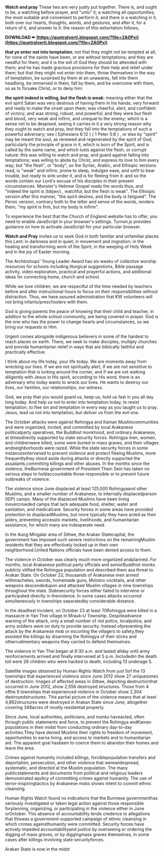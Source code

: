 
 
**Watch and pray**
 These two are very justly put together. There is, and ought to be, a watching before prayer, and "unto" it; a watching all opportunities, the most suitable and convenient to perform it; and there is a watching in it, both over our hearts, thoughts, words, and gestures, and after it, for a return of it, and answer to it: the reason of this exhortation follows,
 
**DOWNLOAD ✏ [https://quetralverti.blogspot.com/?file=2A0Pxi](https://quetralverti.blogspot.com/?file=2A0Pxi)**


 
**that ye enter not into temptation**;
 not that they might not be tempted at all; for none of the saints have been, or are without temptations; and they are needful for them; and it is the will of God they should be attended with them; and he has made gracious provisions for their help and relief under them; but that they might not enter into them, throw themselves in the way of temptation, be surprised by them at an unawares, fall into them headlong, be immersed in them, fall by them, and be overcome with them, so as to forsake Christ, or to deny him:
 
**the spirit indeed is willing, but the flesh is weak**:
 meaning either that the evil spirit Satan was very desirous of having them in his hands; very forward and ready to make the onset upon them; was cheerful, alert, and confident of victory; and was strong, robust, and powerful; and they were but flesh and blood, very weak and infirm, and unequal to the enemy; which is a sense not to be despised, seeing it carries in it a very strong reason why they ought to watch and pray, lest they fall into the temptations of such a powerful adversary; see ( Ephesians 6:12 ) ( 1 Peter 5:8 ) , or else by "spirit" may be meant the soul, as renewed and regenerated by the spirit of God; particularly the principle of grace in it, which is born of the Spirit, and is called by the same name, and which lusts against the flesh, or corrupt nature: this was willing to watch and pray, and guard against falling into temptations; was willing to abide by Christ, and express its love to him every way; but "the flesh", or "body", so the Syriac, Arabic, and Ethiopic versions read, is "weak" and infirm, prone to sleep, indulges ease, and unfit to bear trouble, but ready to sink under it, and is for fleeing from it: and so the words contain our Lord's excuse of his disciples in their present circumstances. Munster's Hebrew Gospel reads the words thus, and "indeed the spirit is (tdqwv) , watchful, but the flesh is weak". The Ethiopic version after this manner, "the spirit desires, and the body is fatigued". The Persic version, contrary both to the letter and sense of the words, renders them, "my spirit is firm, but my body is infirm".
 
To experience the best that the Church of England website has to offer, you need to enable JavaScript in your browser's settings. Turnon.js provides guidance on how to activate JavaScript for your particular browser.
 
**Watch and Pray** invites us to seek God in both familiar and unfamiliar places this Lent: in darkness and in quiet; in movement and migration; in the healing and transforming work of the Spirit; in the weeping of Holy Week and in the joy of Easter morning.

The Archbishops' Young Leader Award has six weeks of collective worship resources for schools including liturgical suggestions, Bible passage activity, video exploration, practical and prayerful actions, and additional ideas for connecting home, church and school.
 
While we love children, we are respectful of the time needed by teachers before and after instructional hours to focus on their responsibilities without distraction. Thus, we have assured administration that KW volunteers will not bring infants/preschoolers with them.
 
God is giving parents the peace of knowing that their child and teacher, in addition to the whole school community, are being covered in prayer. God is the one who has the power to change hearts and circumstances, so we bring our requests to Him.
 
Urgent comes alongside indigenous believers in some of the hardest to reach places on earth. There, we seek to make disciples, multiply churches and provide humanitarian relief in ways that are biblically faithful and practically effective.
 
I think about my life today, your life today. We are moments away from wrecking our lives. If we are not spiritually alert, if we are not sensitive to temptation that is lurking around the corner, and if we are not walking diligently with Jesus in His spirit, according to His word, there is an adversary who today wants to wreck our lives. He wants to destroy our lives, our families, our relationships, our witness.
 
God, we pray that you would guard us, keep us, hold us fast in you all day long today. And help us not to enter into temptation today, to resist temptation, to flee sin and temptation in every way as you taught us to pray. Jesus, lead us not into temptation, but deliver us from the evil one.
 
The October attacks were against Rohingya and Kaman Muslimcommunities and were organized, incited, and committed by local Arakanese politicalparty operatives, the Buddhist monkhood, and ordinary Arakanese, at timesdirectly supported by state security forces. Rohingya men, women, and childrenwere killed, some were buried in mass graves, and their villages andneighborhoods were razed. While the state security forces in some instancesintervened to prevent violence and protect fleeing Muslims, more frequentlythey stood aside during attacks or directly supported the assailants,committing killings and other abuses. In the months since the violence, theBurmese government of President Thein Sein has taken no serious steps to holdaccountable those responsible or to prevent future outbreaks of violence.
 
The violence since June displaced at least 125,000 Rohingyaand other Muslims, and a smaller number of Arakanese, to internally displacedperson (IDP) camps. Many of the displaced Muslims have been living inovercrowded camps that lack adequate food, shelter, water and sanitation, and medicalcare. Security forces in some areas have provided protection to displacedMuslims, but more typically they have acted as their jailers, preventing accessto markets, livelihoods, and humanitarian assistance, for which many are indesperate need.
 
In the Aung Mingalar area of Sittwe, the Arakan Statecapital, the government has imposed such severe restrictions on the remainingMuslim residents that they are effectively locked up in their own neighborhood.United Nations officials have been denied access to them.
 
The violence in October was clearly much more organized andplanned. For months, local Arakanese political party officials and seniorBuddhist monks publicly vilified the Rohingya population and described them asa threat to Arakan State. On October 23, thousands of Arakanese men armed withmachetes, swords, homemade guns, Molotov cocktails, and other weapons descendedupon and attacked Muslim villages in nine townships throughout the state. Statesecurity forces either failed to intervene or participated directly in theviolence. In some cases attacks occurred simultaneously in townships separatedby considerable distance.
 
In the deadliest incident, on October 23 at least 70Rohingya were killed in a massacre in Yan Thei village in Mrauk-U Township. Despiteadvance warning of the attack, only a small number of riot police, localpolice, and army soldiers were on duty to provide security. Instead ofpreventing the attack by the Arakanese mob or escorting the villagers to safety,they assisted the killings by disarming the Rohingya of their sticks and otherrudimentary weapons they carried to defend themselves.
 
The violence in Yan Thei began at 6:30 a.m. and lasted allday until army reinforcements arrived and finally intervened at 5 p.m. Includedin the death toll were 28 children who were hacked to death, including 13 underage 5.
 
Satellite images obtained by Human Rights Watch from just 5of the 13 townships that experienced violence since June 2012 show 27 uniquezones of destruction. Images of affected areas in Sittwe, depicting destructionthat occurred in June 2012, show 2,558 destroyed structures. Those from 4 ofthe 9 townships that experienced violence in October show 2,304 destroyedstructures. This partial picture of the violence means that at least 4,862structures were destroyed in Arakan State since June, altogether covering 348acres of mostly residential property.
 
Since June, local authorities, politicians, and monks haveacted, often through public statements and force, to prevent the Rohingya andKaman populations in their midst from conducting ordinary day-to-day activities.They have denied Muslims their rights to freedom of movement, opportunities to earna living, and access to markets and to humanitarian aid. The apparent goal hasbeen to coerce them to abandon their homes and leave the area.
 
Crimes against humanity included killings, forciblepopulation transfers and deportation, persecution, and other violence that werewidespread, systematic, and directed at the Muslim population. The many publicstatements and documents from political and religious leaders demonstrated apolicy of committing crimes against humanity. The use of terror-inspiringtactics by Arakanese mobs shows intent to commit ethnic cleansing.
 
Human Rights Watch found no indications that the Burmese governmenthas seriously investigated or taken legal action against those responsible forplanning, organizing, or participating in the violence either in June orOctober. This absence of accountability lends credence to allegations that thiswas a government-supported campaign of ethnic cleansing in which crimes againsthumanity were committed. Security forces have actively impeded accountabilityand justice by overseeing or ordering the digging of mass graves, or by diggingmass graves themselves, in some cases after killings involving state securityforces.
 
Arakan State is now in the midst